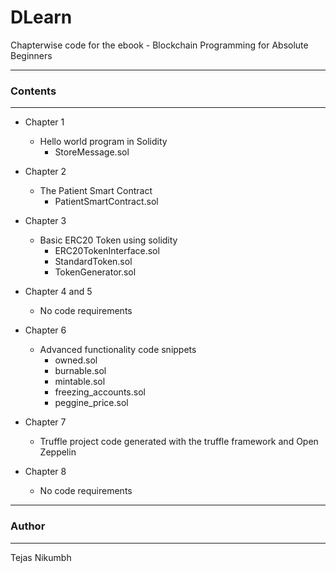 # DLearn
Chapterwise code for the ebook - Blockchain Programming for Absolute Beginners

------------------------------------------------------------------------------
### Contents
------------------------------------------------------------------------------

* Chapter 1
  - Hello world program in Solidity 
    - StoreMessage.sol
  
* Chapter 2
  - The Patient Smart Contract 
    - PatientSmartContract.sol
 
* Chapter 3
  - Basic ERC20 Token using solidity
    - ERC20TokenInterface.sol
    - StandardToken.sol
    - TokenGenerator.sol
 
* Chapter 4 and 5
  - No code requirements
  
* Chapter 6
  - Advanced functionality code snippets
    - owned.sol
    - burnable.sol
    - mintable.sol
    - freezing_accounts.sol
    - peggine_price.sol
    
* Chapter 7
  - Truffle project code generated with the truffle framework and Open Zeppelin
 
* Chapter 8
  - No code requirements

------------------------------------------------------------------------------
### Author
------------------------------------------------------------------------------
Tejas Nikumbh
